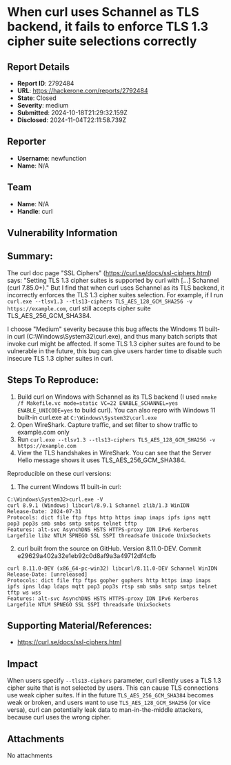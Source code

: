 # When curl uses Schannel as TLS backend, it fails to enforce TLS 1.3 cipher suite selections correctly

## Report Details
- **Report ID**: 2792484
- **URL**: https://hackerone.com/reports/2792484
- **State**: Closed
- **Severity**: medium
- **Submitted**: 2024-10-18T21:29:32.159Z
- **Disclosed**: 2024-11-04T22:11:58.739Z

## Reporter
- **Username**: newfunction
- **Name**: N/A

## Team
- **Name**: N/A
- **Handle**: curl

## Vulnerability Information
## Summary:

The curl doc page "SSL Ciphers" (https://curl.se/docs/ssl-ciphers.html) says: "Setting TLS 1.3 cipher suites is supported by curl with [...] Schannel (curl 7.85.0+)." But I find that when curl uses Schannel as its TLS backend, it incorrectly enforces the TLS 1.3 cipher suites selection. For example, if I run `curl.exe --tlsv1.3 --tls13-ciphers TLS_AES_128_GCM_SHA256 -v https://example.com`, curl still accepts cipher suite TLS_AES_256_GCM_SHA384.

I choose "Medium" severity because this bug affects the Windows 11 built-in curl (C:\Windows\System32\curl.exe), and thus many batch scripts that invoke curl might be affected. If some TLS 1.3 cipher suites are found to be vulnerable in the future, this bug can give users harder time to disable such insecure TLS 1.3 cipher suites in curl.

## Steps To Reproduce:

  1. Build curl on Windows with Schannel as its TLS backend (I used `nmake /f Makefile.vc mode=static VC=22 ENABLE_SCHANNEL=yes ENABLE_UNICODE=yes` to build curl). You can also repro with Windows 11 built-in curl.exe at `C:\Windows\System32\curl.exe`
  1. Open WireShark. Capture traffic, and set filter to show traffic to example.com only
  1. Run `curl.exe --tlsv1.3 --tls13-ciphers TLS_AES_128_GCM_SHA256 -v https://example.com`
  1. View the TLS handshakes in WireShark. You can see that the Server Hello message shows it uses TLS_AES_256_GCM_SHA384.

Reproducible on these curl versions:
1. The current Windows 11 built-in curl:
```
C:\Windows\System32>curl.exe -V
curl 8.9.1 (Windows) libcurl/8.9.1 Schannel zlib/1.3 WinIDN
Release-Date: 2024-07-31
Protocols: dict file ftp ftps http https imap imaps ipfs ipns mqtt pop3 pop3s smb smbs smtp smtps telnet tftp
Features: alt-svc AsynchDNS HSTS HTTPS-proxy IDN IPv6 Kerberos Largefile libz NTLM SPNEGO SSL SSPI threadsafe Unicode UnixSockets
```

2. curl built from the source on GitHub. Version 8.11.0-DEV. Commit e29629a402a32e1eb92c0d8af9a3a49712df4cfb
```
curl 8.11.0-DEV (x86_64-pc-win32) libcurl/8.11.0-DEV Schannel WinIDN
Release-Date: [unreleased]
Protocols: dict file ftp ftps gopher gophers http https imap imaps ipfs ipns ldap ldaps mqtt pop3 pop3s rtsp smb smbs smtp smtps telnet tftp ws wss
Features: alt-svc AsynchDNS HSTS HTTPS-proxy IDN IPv6 Kerberos Largefile NTLM SPNEGO SSL SSPI threadsafe UnixSockets
```

## Supporting Material/References:

  * https://curl.se/docs/ssl-ciphers.html

## Impact

When users specify `--tls13-ciphers` parameter, curl silently uses a TLS 1.3 cipher suite that is not selected by users. This can cause TLS connections use weak cipher suites. If in the future `TLS_AES_256_GCM_SHA384` becomes weak or broken, and users want to use `TLS_AES_128_GCM_SHA256` (or vice versa), curl can potentially leak data to man-in-the-middle attackers, because curl uses the wrong cipher.

## Attachments
No attachments
